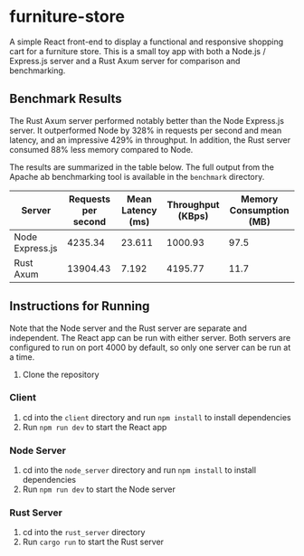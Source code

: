 # furniture-store

A simple React front-end to display a functional and responsive shopping cart for a furniture store. This is a small toy app with both a Node.js / Express.js server and a Rust Axum server for comparison and benchmarking.

## Benchmark Results

The Rust Axum server performed notably better than the Node Express.js server. It outperformed Node by 328% in requests per second and mean latency, and an impressive 429% in throughput. In addition, the Rust server consumed 88% less memory compared to Node.

The results are summarized in the table below. The full output from the Apache ab benchmarking tool is available in the `benchmark` directory.

| Server          | Requests per second | Mean Latency (ms) | Throughput (KBps) | Memory Consumption (MB) |
| --------------- | ------------------- | ----------------- | ----------------- | ----------------------- |
| Node Express.js | 4235.34             | 23.611            | 1000.93           | 97.5                    |
| Rust Axum       | 13904.43            | 7.192             | 4195.77           | 11.7                    |

## Instructions for Running

Note that the Node server and the Rust server are separate and independent. The React app can be run with either server. Both servers are configured to run on port 4000 by default, so only one server can be run at a time.

1. Clone the repository

### Client

1. cd into the `client` directory and run `npm install` to install dependencies
1. Run `npm run dev` to start the React app

### Node Server

1. cd into the `node_server` directory and run `npm install` to install dependencies
1. Run `npm run dev` to start the Node server

### Rust Server

1. cd into the `rust_server` directory
1. Run `cargo run` to start the Rust server
